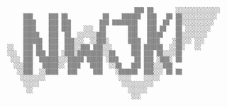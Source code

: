                                             ▒▒▒ ▒▒       ░░░░░░░░░░░░░░
         ▒▒▒     ▒▒▒ ▒▒           ▒▒    ▒▒▒▒▒▒  ▒▒▒   ▒▒ ▒▒░░░░░░░░░░░ 
         ▒▒▒▒    ▒▒▒ ▒▒▒         ▒▒▒ ▒▒▒▒▒▒▒▒   ▒▒▒  ▒▒  ▒▒░░░░░░░░░░  
         ▒▒▒▒    ▒▒▒ ▒▒▒    ░░░  ▒▒       ▒▒▒   ▒▒▒ ▒▒   ▒▒ ░░░░░░░░   
         ▒▒▒▒▒   ▒▒▒  ▒▒  ░░░░░░▒▒▒       ▒▒▒   ▒▒▒▒▒    ▒▒░░░░░░░░    
         ▒▒▒▒▒▒  ▒▒▒  ▒▒▒░░░  ░░▒▒▒░      ▒▒▒▒  ▒▒▒▒    ░▒▒░░░ ░░░     
    ░░   ▒▒▒ ▒▒  ▒▒▒  ▒▒▒░░▒▒▒ ▒▒▒░░░      ▒▒▒ ▒▒▒▒▒▒  ░░▒▒░   ░░      
    ░░░  ▒▒▒ ▒▒▒ ▒▒▒ ░▒▒▒░▒▒▒▒▒▒▒▒░░▒▒     ▒▒▒ ▒▒▒ ▒▒░░░░▒▒            
     ░░░ ▒▒▒  ▒▒▒▒▒▒░░░▒▒▒▒▒ ▒▒▒▒▒ ░▒▒▒     ▒▒ ▒▒▒ ░▒▒▒░ ▒▒            
      ░░░▒▒▒   ▒▒▒▒▒░░ ▒▒▒▒   ▒▒▒▒  ░░▒▒   ▒▒▒ ▒▒▒░░░▒▒▒               
       ░░▒▒▒  ░░▒▒▒▒   ▒▒▒     ▒▒▒    ░▒▒▒▒▒▒  ▒▒▒░░░ ▒▒ ▒▒            
        ░░░░░░░░                       ░░░░    ░░░░░                   
         ░░░░░                          ░░░░░░░░░░                     
          ░░                              ░░░░░░                       
                                           ░░░                        
